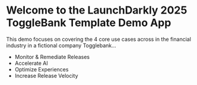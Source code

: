 # Welcome to the LaunchDarkly 2025 ToggleBank Template Demo App

This demo focuses on covering the 4 core use cases across in the financial industry in a fictional company Togglebank... 

- Monitor & Remediate Releases
- Accelerate AI
- Optimize Experiences
- Increase Release Velocity

<!-- ## Setup Info -->
<!-- Please follow instructions provided in this [confluence document](https://launchdarkly.atlassian.net/wiki/spaces/REV/pages/2773942302/Demo+Instances+2024+-+Technical): -->
